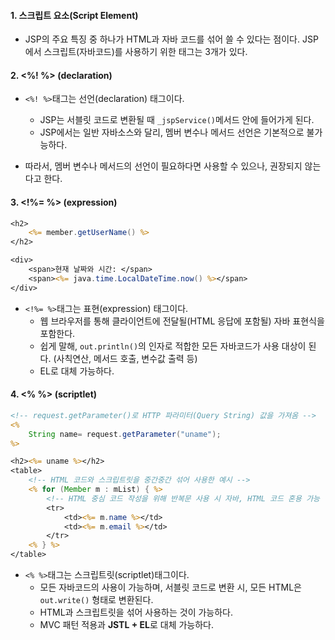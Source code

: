 
#### 1. 스크립트 요소(Script Element)

- JSP의 주요 특징 중 하나가 HTML과 자바 코드를 섞어 쓸 수 있다는 점이다. JSP에서 스크립트(자바코드)를 사용하기 위한 태그는 3개가 있다.


#### 2. <%! %> (declaration)

- `<%! %>`태그는 선언(declaration) 태그이다. 
	- JSP는 서블릿 코드로 변환될 때 `_jspService()`메서드 안에 들어가게 된다. 
	- JSP에서는 일반 자바소스와 달리, 멤버 변수나 메서드 선언은 기본적으로 불가능하다.

- 따라서, 멤버 변수나 메서드의 선언이 필요하다면 사용할 수 있으나, 권장되지 않는다고 한다.


#### 3. <!%= %> (expression)
```jsp
<h2>
	<%= member.getUserName() %>
</h2>

<div>
	<span>현재 날짜와 시간: </span>
	<span><%= java.time.LocalDateTime.now() %></span>
</div>
```
- `<!%= %>`태그는 표현(expression) 태그이다.
	- 웹 브라우저를 통해 클라이언트에 전달될(HTML 응답에 포함될) 자바 표현식을 포함한다.
	- 쉽게 말해, `out.println()`의 인자로 적합한 모든 자바코드가 사용 대상이 된다. (사칙연산, 메서드 호출, 변수값 출력 등)
	- EL로 대체 가능하다.


#### 4. <% %> (scriptlet)
```jsp
<!-- request.getParameter()로 HTTP 파라미터(Query String) 값을 가져옴 -->
<%
	String name= request.getParameter("uname");
%>

<h2><%= uname %></h2>
<table>
	<!-- HTML 코드와 스크립트릿을 중간중간 섞어 사용한 예시 -->
	<% for (Member m : mList) { %>
		<!-- HTML 중심 코드 작성을 위해 반복문 사용 시 자바, HTML 코드 혼용 가능 -->
		<tr>
			<td><%= m.name %></td>
			<td><%= m.email %></td>
		</tr>
	<% } %>
</table>
```
- `<% %>`태그는 스크립트릿(scriptlet)태그이다.
	- 모든 자바코드의 사용이 가능하며, 서블릿 코드로 변환 시, 모든 HTML은 `out.write()` 형태로 변환된다.
	- HTML과 스크립트릿을 섞어 사용하는 것이 가능하다.
	- MVC 패턴 적용과 **JSTL + EL**로 대체 가능하다.